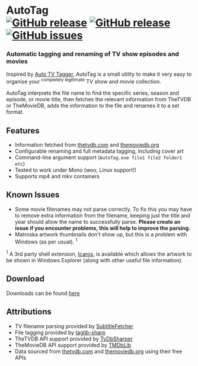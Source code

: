 # AutoTag <br/>[![GitHub release](https://img.shields.io/github/release/jamerst/AutoTag.svg)](https://github.com/jamerst/AutoTag/releases) [![GitHub release](https://img.shields.io/github/downloads/jamerst/AutoTag/total.svg)](https://github.com/jamerst/AutoTag/releases) [![GitHub issues](https://img.shields.io/github/issues/jamerst/AutoTag.svg)](https://github.com/jamerst/AutoTag/issues)

### Automatic tagging and renaming of TV show episodes and movies

Inspired by [Auto TV Tagger](https://sourceforge.net/projects/autotvtagger/), AutoTag is a small utility to make it very easy to organise your <sup>completely legitimate</sup> TV show and movie collection.

AutoTag interprets the file name to find the specific series, season and episode, or movie title, then fetches the relevant information from TheTVDB or TheMovieDB, adds the information to the file and renames it to a set format.

## Features
- Information fetched from [thetvdb.com](https://www.thetvdb.com/) and [themoviedb.org](https://www.themoviedb.org/)
- Configurable renaming and full metadata tagging, including cover art
- Command-line argument support (`AutoTag.exe file1 file2 folder1 etc`)
- Tested to work under Mono (woo, Linux support!)
- Supports mp4 and mkv containers

## Known Issues
- Some movie filenames may not parse correctly. To fix this you may have to remove extra information from the filename, keeping just the title and year should allow the name to successfully parse. **Please create an issue if you encounter problems, this will help to improve the parsing.**
- Matroska artwork thumbnails don't show up, but this is a problem with Windows (as per usual). <sup>1</sup>

<sup>1</sup> A 3rd party shell extension, [Icaros](http://shark007.net/tools.html), is available which allows the artwork to be shown in Windows Explorer (along with other useful file information).

## Download
Downloads can be found [here](https://github.com/jamerst/AutoTag/releases)

## Attributions
- TV filename parsing provided by [SubtitleFetcher](https://github.com/pheiberg/SubtitleFetcher)
- File tagging provided by [taglib-sharp](https://github.com/mono/taglib-sharp)
- TheTVDB API support provided by [TvDbSharper](https://github.com/HristoKolev/TvDbSharper)
- TheMovieDB API support provided by [TMDbLib](https://github.com/LordMike/TMDbLib)
- Data sourced from [thetvdb.com](https://www.thetvdb.com/) and [themoviedb.org](https://www.themoviedb.org/) using their free APIs
